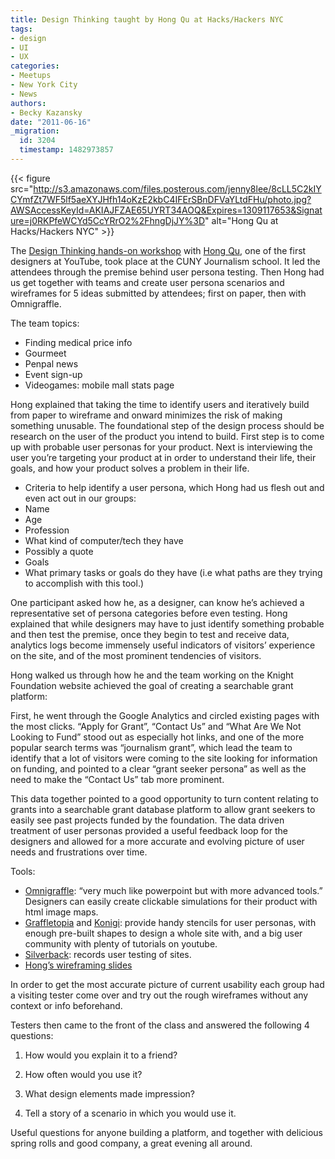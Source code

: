 ```yaml
---
title: Design Thinking taught by Hong Qu at Hacks/Hackers NYC
tags:
- design
- UI
- UX
categories:
- Meetups
- New York City
- News
authors:
- Becky Kazansky
date: "2011-06-16"
_migration:
  id: 3204
  timestamp: 1482973857
---
```


{{< figure src="http://s3.amazonaws.com/files.posterous.com/jenny8lee/8cLL5C2kIYCYmfZt7WF5lf5aeXYJHfh14oKzE2kbC4IFErSBnDFVaYLtdFHu/photo.jpg?AWSAccessKeyId=AKIAJFZAE65UYRT34AOQ&Expires=1309117653&Signature=j0RKPfeWCYd5CcYRrO2%2FhngDjJY%3D" alt="Hong Qu at Hacks/Hackers NYC" >}}

The [Design Thinking hands-on workshop][1] with [Hong Qu][2], one of the first designers at YouTube, took place at the CUNY Journalism school. It led the attendees through the premise behind user persona testing. Then Hong had us get together with teams and create user persona scenarios and wireframes for 5 ideas submitted by attendees; first on paper, then with Omnigraffle.

The team topics:

  * Finding medical price info
  * Gourmeet
  * Penpal news
  * Event sign-up
  * Videogames: mobile mall stats page

Hong explained that taking the time to identify users and iteratively build from paper to wireframe and onward minimizes the risk of making something unusable. The foundational step of the design process should be research on the user of the product you intend to build. First step is to come up with probable user personas for your product. Next is interviewing the user you&#8217;re targeting your product at in order to understand their life, their goals, and how your product solves a problem in their life.

  * Criteria to help identify a user persona, which Hong had us flesh out and even act out in our groups:
  * Name
  * Age
  * Profession
  * What kind of computer/tech they have
  * Possibly a quote
  * Goals
  * What primary tasks or goals do they have (i.e what paths are they trying to accomplish with this tool.)

One participant asked how he, as a designer, can know he&#8217;s achieved a representative set of persona categories before even testing. Hong explained that while designers may have to just identify something probable and then test the premise, once they begin to test and receive data, analytics logs become immensely useful indicators of visitors&#8217; experience on the site, and of the most prominent tendencies of visitors.

Hong walked us through how he and the team working on the Knight Foundation website achieved the goal of creating a searchable grant platform:

First, he went through the Google Analytics and circled existing pages with the most clicks. &#8220;Apply for Grant&#8221;, &#8220;Contact Us&#8221; and &#8220;What Are We Not Looking to Fund&#8221; stood out as especially hot links, and one of the more popular search terms was &#8220;journalism grant&#8221;, which lead the team to identify that a lot of visitors were coming to the site looking for information on funding, and pointed to a clear &#8220;grant seeker persona&#8221; as well as the need to make the &#8220;Contact Us&#8221; tab more prominent.

This data together pointed to a good opportunity to turn content relating to grants into a searchable grant database platform to allow grant seekers to easily see past projects funded by the foundation. The data driven treatment of user personas provided a useful feedback loop for the designers and allowed for a more accurate and evolving picture of user needs and frustrations over time.

Tools:

  * [Omnigraffle][3]: &#8220;very much like powerpoint but with more advanced tools.&#8221; Designers can easily create clickable simulations for their product with html image maps.
  * [Graffletopia][4] and [Konigi][5]: provide handy stencils for user personas, with enough pre-built shapes to design a whole site with, and a big user community with plenty of tutorials on youtube.
  * [Silverback][6]: records user testing of sites.
  * [Hong&#8217;s wireframing slides][7]

In order to get the most accurate picture of current usability each group had a visiting tester come over and try out the rough wireframes without any context or info beforehand.

Testers then came to the front of the class and answered the following 4 questions:

1. How would you explain it to a friend?

2. How often would you use it?

3. What design elements made impression?

4. Tell a story of a scenario in which you would use it.

Useful questions for anyone building a platform, and together with delicious spring rolls and good company, a great evening all around.

 [1]: http://meetupnyc.hackshackers.com/events/21331671/
 [2]: http://www.linkedin.com/in/hongqu
 [3]: http://www.omnigroup.com/products/omnigraffle/
 [4]: http://graffletopia.com/
 [5]: http://konigi.com/tools/omnigraffle-wireframe-stencils
 [6]: http://silverbackapp.com/
 [7]: http://bit.ly/wireframing-intro